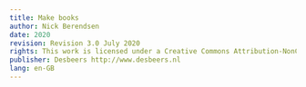```yaml
---
title: Make books
author: Nick Berendsen
date: 2020
revision: Revision 3.0 July 2020
rights: This work is licensed under a Creative Commons Attribution-NonCommercial-NoDerivatives 4.0 International License.
publisher: Desbeers http://www.desbeers.nl
lang: en-GB
---
```


